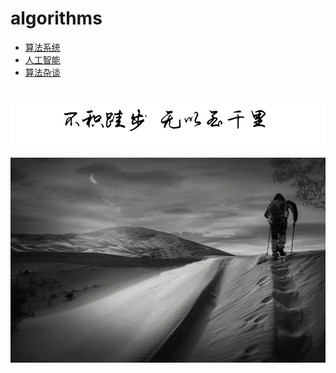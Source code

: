 # algorithms
  
-   [算法系统](/algorithms/base_algo/)
-   [人工智能](/algorithms/ai/)
-   [算法杂谈](/algorithms/other_algo/)

<br />
<img  src='./img/bjkb.PNG' width="600" alt="logo">
<br />
<br />
<div align="center">
<img  src='./img/01.jpeg' width="600" alt="logo" />
</div>
<br />
<br />
